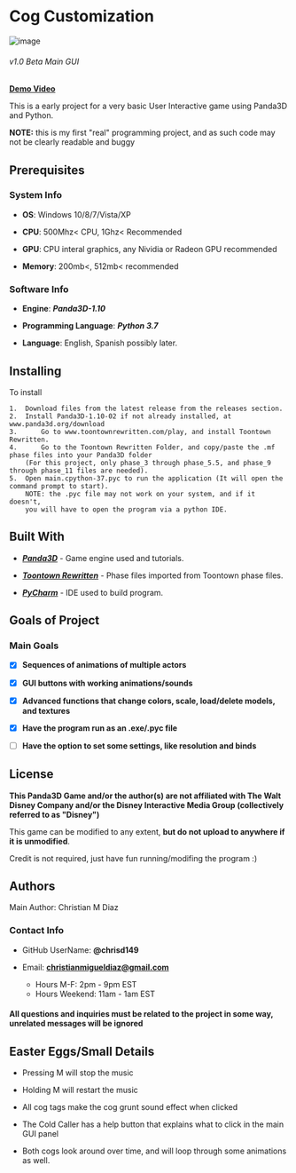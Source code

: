<h1>Cog Customization</h1>

![image](https://user-images.githubusercontent.com/48182689/56404892-575dd000-6237-11e9-9409-d4507fe9c5f9.png)
<h6>v1.0 Beta Main GUI</h6>

**[Demo Video](https://youtu.be/6QBK82pIWAo)**

This is a early project for a very basic User Interactive game using Panda3D and Python.  


**NOTE:** this is my first "real" programming project, and as such code may not be clearly readable and buggy

<h2>Prerequisites</h2>

<h3>System Info</h3>	

*	**OS**: Windows 10/8/7/Vista/XP

*	**CPU**: 500Mhz< CPU, 1Ghz< Recommended

*	**GPU**: CPU interal graphics, any Nividia or Radeon GPU recommended

*	**Memory**: 200mb<, 512mb< recommended

<h3>Software Info</h3>

*	**Engine**: ***Panda3D-1.10***

*	**Programming Language**: ***Python 3.7***

*	**Language**: English, Spanish possibly later.

<h2>Installing</h2>

To install
	
	1.	Download files from the latest release from the releases section.
	2.	Install Panda3D-1.10-02 if not already installed, at www.panda3d.org/download
	3.      Go to www.toontownrewritten.com/play, and install Toontown Rewritten.
	4.      Go to the Toontown Rewritten Folder, and copy/paste the .mf phase files into your Panda3D folder 
		(For this project, only phase_3 through phase_5.5, and phase_9 through phase_11 files are needed). 
	5.	Open main.cpython-37.pyc to run the application (It will open the command prompt to start). 
		NOTE: the .pyc file may not work on your system, and if it doesn't,
		you will have to open the program via a python IDE.
	
<h2>Built With</h2>

*	[***Panda3D***](https://www.panda3d.org/) - Game engine used and tutorials.

*	[***Toontown Rewritten***](https://www.toontownrewritten.com/) - Phase files imported from Toontown phase files.

*	[***PyCharm***](https://www.jetbrains.com/pycharm/) - IDE used to build program.

<h2>Goals of Project</h2>

<h3>Main Goals</h3>

*	[X] **Sequences of animations of multiple actors**

*	[X] **GUI buttons with working animations/sounds**

*  	[X] **Advanced functions that change colors, scale, load/delete models, and textures**

*	[X] **Have the program run as an .exe/.pyc file**

*	[ ] **Have the option to set some settings, like resolution and binds**


<h2>License</h2>

**This Panda3D Game and/or the author(s) are not affiliated with The Walt Disney Company and/or the Disney Interactive Media Group (collectively referred to as "Disney")**

This game can be modified to any extent, **but do not upload to anywhere if it is unmodified**.

Credit is not required, just have fun running/modifing the program :)

<h2>Authors</h2>

Main Author: Christian M Diaz

<h3>Contact Info</h3>

*	GitHub UserName: **@chrisd149**

* Email: **christianmigueldiaz@gmail.com**
	* Hours M-F: 2pm - 9pm EST
	* Hours Weekend: 11am - 1am EST

<h4>All questions and inquiries must be related to the project in some way, unrelated messages will be ignored</h4>

<h2>Easter Eggs/Small Details</h2>

*	Pressing M will stop the music

*	Holding M will restart the music

*	All cog tags make the cog grunt sound effect when clicked

*	The Cold Caller has a help button that explains what to click in the main GUI panel

*	Both cogs look around over time, and will loop through some animations as well.

